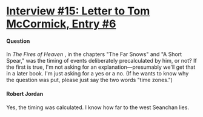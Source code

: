 # [Interview #15: Letter to Tom McCormick, Entry #6](https://www.theoryland.com/intvmain.php?i=15#6)

#### Question

In
*The Fires of Heaven*
, in the chapters "The Far Snows" and "A Short Spear," was the timing of events deliberately precalculated by him, or not? If the first is true, I'm not asking for an explanation—presumably we'll get that in a later book. I'm just asking for a yes or a no. (If he wants to know why the question was put, please just say the two words "time zones.")

#### Robert Jordan

Yes, the timing was calculated. I know how far to the west Seanchan lies.

